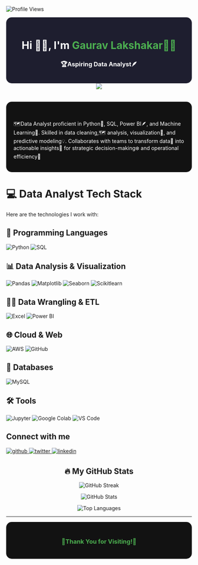 ![Profile Views](https://komarev.com/ghpvc/?username=gauravlakshakar&color=brightgreen)

</p>
<div align="center" style="background-color: #1e1e2f; padding: 20px; border-radius: 15px;">
  <h1 style="color: #ffffff;">Hi 🙋‍♂️, I'm <span style="color: #4caf50;">Gaurav Lakshakar👨‍💻</span></h1>
  <h3 style="color: #ffffff;">🏆Aspiring Data Analyst🪶</h3>
</div>
<div align="center">
        <img src="https://user-images.githubusercontent.com/101393850/203085257-35f27fde-d256-4b2d-b65c-8458a73cb026.gif"  />  
</div>  
<br/>  
<!-- ![GitHub Desktop](https://user-images.githubusercontent.com/101393850/203085257-35f27fde-d256-4b2d-b65c-8458a73cb026.gif) -->
&nbsp;
<div style="padding: 20px; background-color: #121212; border-radius: 15px;">
  <h2 style="color: #4caf50;"></h2>
  <p style="color: #ffffff;">
    🗺️Data Analyst proficient in Python🐍, SQL, Power BI🪶, and Machine Learning🤖. Skilled in data cleaning,🗺 analysis, visualization🌿, and predictive modeling💡. Collaborates with teams to transform data🪻 into actionable insights🍂 for strategic decision-making❄️ and operational efficiency🥀
  </p>
</div>

# 💻 Data Analyst Tech Stack

Here are the technologies I work with:

## 🔧 Programming Languages
![Python](https://img.shields.io/badge/Python-3776AB?style=for-the-badge&logo=python&logoColor=white)
![SQL](https://img.shields.io/badge/SQL-4479A1?style=for-the-badge&logo=sql&logoColor=white)

## 📊 Data Analysis & Visualization
![Pandas](https://img.shields.io/badge/Pandas-150458?style=for-the-badge&logo=pandas&logoColor=white)
![Matplotlib](https://img.shields.io/badge/Matplotlib-005C5C?style=for-the-badge&logo=matplotlib&logoColor=white)
![Seaborn](https://img.shields.io/badge/Seaborn-008B8B?style=for-the-badge&logo=seaborn&logoColor=white)
![Scikitlearn](https://img.shields.io/badge/scikitlearn-E97627?style=for-the-badge&logo=scklitlearn&logoColor=white)

## 🧑‍💻 Data Wrangling & ETL
![Excel](https://img.shields.io/badge/Excel-217346?style=for-the-badge&logo=microsoft-excel&logoColor=white)
![Power BI](https://img.shields.io/badge/Power_BI-F2C811?style=for-the-badge&logo=powerbi&logoColor=white)

## 🌐 Cloud & Web
![AWS](https://img.shields.io/badge/AWS-232F3E?style=for-the-badge&logo=amazonaws&logoColor=white)
![GitHub](https://img.shields.io/badge/GitHub-181717?style=for-the-badge&logo=github&logoColor=white)

## 📂 Databases
![MySQL](https://img.shields.io/badge/MySQL-4479A1?style=for-the-badge&logo=mysql&logoColor=white)

## 🛠 Tools
![Jupyter](https://img.shields.io/badge/Jupyter-F37626?style=for-the-badge&logo=jupyter&logoColor=white)
![Google Colab](https://img.shields.io/badge/Google_Colab-F9AB00?style=for-the-badge&logo=googlecolab&logoColor=white)
![VS Code](https://img.shields.io/badge/VS_Code-007ACC?style=for-the-badge&logo=visualstudiocode&logoColor=white)

## Connect with me  
<a href="https://github.com/GauravLakshakar" target="_blank">
<img src=https://img.shields.io/badge/github-%2324292e.svg?&style=for-the-badge&logo=github&logoColor=white alt=github style="margin-bottom: 5px;" />
</a>
<a href="https://twitter.com/GauravLakh581" target="_blank">
<img src=https://img.shields.io/badge/twitter-%2300acee.svg?&style=for-the-badge&logo=twitter&logoColor=white alt=twitter style="margin-bottom: 5px;" />
</a>
<a href="https://www.linkedin.com/in/gaurav-lakshakar/" target="_blank">
<img src=https://img.shields.io/badge/linkedin-%231E77B5.svg?&style=for-the-badge&logo=linkedin&logoColor=white alt=linkedin style="margin-bottom: 5px;" />
</a>  

    
 <div align="center">
  <h2>🔥 My GitHub Stats</h2>
  <p align="center">
    <img src="https://github-readme-streak-stats.herokuapp.com/?user=GauravLakshakar&theme=transparent&hide_border=true" alt="GitHub Streak" />
  </p>
  <p align="center">
    <img src="https://github-readme-stats.vercel.app/api?username=GauravLakshakar&show_icons=true&theme=transparent&hide_border=true" alt="GitHub Stats" />
  </p>
  <p align="center">
    <img src="https://github-readme-stats.vercel.app/api/top-langs/?username=GauravLakshakar&layout=compact&theme=transparent&hide_border=true" alt="Top Languages" />
  </p>
</div>

  ----
<div align="center" style="padding: 20px; background-color: #121212; border-radius: 15px;">
  <h3 style="color: #4caf50;">🌱Thank You for Visiting!🌱</h3>
</div>
